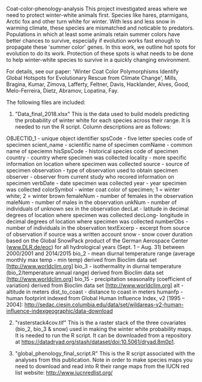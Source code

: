 Coat-color-phenology-analysis
This project investigated areas where we need to protect winter-white animals first. Species like hares, ptarmigans, Arctic fox and other turn white for winter. With less and less snow in warming climate, these species are mismatched and noticable to predators. Populations in which at least some animals retain summer colors have better chances to survive, especially if evolution works fast enough to propagate these 'summer color' genes. In this work, we outline hot spots for evolution to do its work. Protection of these spots is what needs to be done to help winter-white species to survive in a quickly changing environment. 

For details, see our paper: 'Winter Coat Color Polymorphisms Identify Global Hotspots for Evolutionary Rescue from Climate Change', Mills, Bragina, Kumar, Zimova, Lafferty, Feltner, Davis, Hacklander, Alves, Good, Melo-Ferreira, Dietz, Abramov, Lopatina, Fay.

The following files are included:

1)  "Data_final_2018.xlsx" 
This is the data used to build models predicting the probability of winter white for each species across their range. It is needed to run the R script. Column descriptions are as follows: 

OBJECTID_1 - unique object identifier
spsCode - five letter species code of specimen 
scient_name - scientific name of specimen
comName - common name of speciemn
hisSpsCode - historical species code of specimen
country - country where specimen was collected
locality - more specific information on location where specimen was collected
source - source of specimen 
observation - type of observation used to obtain specimen
observer - observer from current study who recored information on specimen
verbDate - date specimen was collected
year - year specimen was collected
colorSymbol - winter coat color of specimen; 1 = winter white; 2 = winter brown
femaleNum - number of females in the observation
maleNum - number of males in the observation
unkNum - number of individuals of unknown sex in the observation
decLat - latitude in decimal degrees of location where specimen was collected 
decLong- longitude in decimal degrees of location where specimen was collected 
numberObs - number of individuals in the observation
textExcerp - excerpt from source of observation if source was a written account 
snow - snow cover duration based on the Global SnowPack product of the German Aerospace Center (www.DLR.de/eoc) for all hydrological years (Sept. 1 – Aug. 31) between 2000/2001 and 2014/2015
bio_2 - mean diurnal temperature range (average monthly max temp - min temp) derived from Bioclim data set [http://www.worldclim.org]
bio_3 - isothermality in diurnal temperature (bio_2/temperature annual range) derived from Bioclim data set [http://www.worldclim.org]
bio_15 - precipitation seasonality (coefficient of variation) derived from Bioclim data set [http://www.worldclim.org]
alt - altitude in meters
dist_to_coast - distance to coast in meters
humanfp - human footprint indexed from Global Human Influence Index, v2 [1995 – 2004]: http://sedac.ciesin.columbia.edu/data/set/wildareas-v2-human-influence-indexgeographic/data-download


2)  "rasterstack4cov.tif"
This is the a raster stack of the three covariates (bio_2, bio_3 & snow) used in making the winter white probability maps. It is needed to run the R script. It can be downloaded from a repository at https://datadryad.org/stash/dataset/doi:10.5061/dryad.8m0p1.


3)  "global_phenology_final_script.R"
This is the R script associated with the analyses from this publication. Note in order to make species maps you need to download and read into R their range maps from the IUCN red list website: http://www.iucnredlist.org/  
